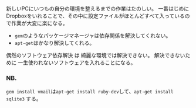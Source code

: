 新しいPCにいつもの自分の環境を整えるまでの作業はたのしい。
一番はじめにDropboxをいれることで、その中に設定ファイルがほとんどすべて入っているので作業が大変に楽になる。

- `gem`のようなパッケージマネージャは依存関係を解決してくれない。
- `apt-get`はかなり解決してくれる。

偶然のソフトウェア依存解決
は
綺麗な環境では解決できない。
解決できないために
一生使われないソフトウェアを入れることになる。

### NB.

`gem install vmail`は`apt-get install ruby-dev`して、`apt-get install sqlite3` する。

